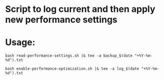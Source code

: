 # Script to log current and then apply new performance settings

# Usage:
```
bash read-performance-settings.sh |& tee -a backup_$(date "+%Y-%m-%d").txt

bash enable-performance-optimization.sh |& tee -a log_$(date "+%Y-%m-%d").txt
```
